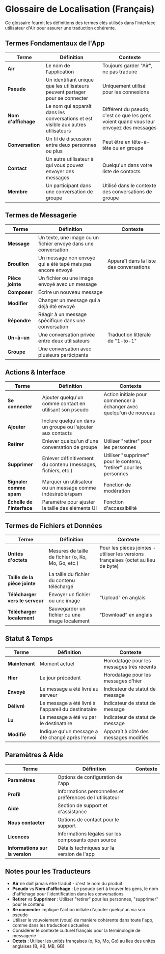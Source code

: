 # Glossaire de Localisation (Français)

Ce glossaire fournit les définitions des termes clés utilisés dans l'interface utilisateur d'Air pour assurer une traduction cohérente.

## Termes Fondamentaux de l'App

| Terme | Définition | Contexte |
|-------|------------|----------|
| **Air** | Le nom de l'application | Toujours garder "Air", ne pas traduire |
| **Pseudo** | Un identifiant unique que les utilisateurs peuvent partager pour se connecter | Uniquement utilisé pour les connexions |
| **Nom d'affichage** | Le nom qui apparaît dans les conversations et est visible aux autres utilisateurs | Différent du pseudo; c'est ce que les gens voient quand vous leur envoyez des messages |
| **Conversation** | Un fil de discussion entre deux personnes ou plus | Peut être en tête-à-tête ou en groupe |
| **Contact** | Un autre utilisateur à qui vous pouvez envoyer des messages | Quelqu'un dans votre liste de contacts |
| **Membre** | Un participant dans une conversation de groupe | Utilisé dans le contexte des conversations de groupe |

## Termes de Messagerie

| Terme | Définition | Contexte |
|-------|------------|----------|
| **Message** | Un texte, une image ou un fichier envoyé dans une conversation | |
| **Brouillon** | Un message non envoyé qui a été tapé mais pas encore envoyé | Apparaît dans la liste des conversations |
| **Pièce jointe** | Un fichier ou une image envoyé avec un message | |
| **Composer** | Écrire un nouveau message | |
| **Modifier** | Changer un message qui a déjà été envoyé | |
| **Répondre** | Réagir à un message spécifique dans une conversation | |
| **Un-à-un** | Une conversation privée entre deux utilisateurs | Traduction littérale de "1-to-1" |
| **Groupe** | Une conversation avec plusieurs participants | |

## Actions & Interface

| Terme | Définition | Contexte |
|-------|------------|----------|
| **Se connecter** | Ajouter quelqu'un comme contact en utilisant son pseudo | Action initiale pour commencer à échanger avec quelqu'un de nouveau |
| **Ajouter** | Inclure quelqu'un dans un groupe ou l'ajouter aux contacts | |
| **Retirer** | Enlever quelqu'un d'une conversation de groupe | Utiliser "retirer" pour les personnes |
| **Supprimer** | Enlever définitivement du contenu (messages, fichiers, etc.) | Utiliser "supprimer" pour le contenu, "retirer" pour les personnes |
| **Signaler comme spam** | Marquer un utilisateur ou un message comme indésirable/spam | Fonction de modération |
| **Échelle de l'interface** | Paramètre pour ajuster la taille des éléments UI | Fonction d'accessibilité |

## Termes de Fichiers et Données

| Terme | Définition | Contexte |
|-------|------------|----------|
| **Unités d'octets** | Mesures de taille de fichier (o, Ko, Mo, Go, etc.) | Pour les pièces jointes - utiliser les versions françaises (octet au lieu de byte) |
| **Taille de la pièce jointe** | La taille du fichier du contenu téléchargé | |
| **Télécharger vers le serveur** | Envoyer un fichier ou une image | "Upload" en anglais |
| **Télécharger localement** | Sauvegarder un fichier ou une image localement | "Download" en anglais |

## Statut & Temps

| Terme | Définition | Contexte |
|-------|------------|----------|
| **Maintenant** | Moment actuel | Horodatage pour les messages très récents |
| **Hier** | Le jour précédent | Horodatage pour les messages d'hier |
| **Envoyé** | Le message a été livré au serveur | Indicateur de statut de message |
| **Délivré** | Le message a été livré à l'appareil du destinataire | Indicateur de statut de message |
| **Lu** | Le message a été vu par le destinataire | Indicateur de statut de message |
| **Modifié** | Indique qu'un message a été changé après l'envoi | Apparaît à côté des messages modifiés |

## Paramètres & Aide

| Terme | Définition | Contexte |
|-------|------------|----------|
| **Paramètres** | Options de configuration de l'app | |
| **Profil** | Informations personnelles et préférences de l'utilisateur | |
| **Aide** | Section de support et d'assistance | |
| **Nous contacter** | Options de contact pour le support | |
| **Licences** | Informations légales sur les composants open source | |
| **Informations sur la version** | Détails techniques sur la version de l'app | |

## Notes pour les Traducteurs

- **Air** ne doit jamais être traduit - c'est le nom du produit
- **Pseudo** vs **Nom d'affichage** : Le pseudo sert à trouver les gens, le nom d'affichage pour l'identification dans les conversations
- **Retirer** vs **Supprimer** : Utiliser "retirer" pour les personnes, "supprimer" pour le contenu
- **Se connecter** implique l'action initiale d'ajouter quelqu'un via son pseudo
- Utiliser le vouvoiement (vous) de manière cohérente dans toute l'app, comme dans les traductions actuelles
- Considérer le contexte culturel français pour la terminologie de messagerie
- **Octets** : Utiliser les unités françaises (o, Ko, Mo, Go) au lieu des unités anglaises (B, KB, MB, GB)